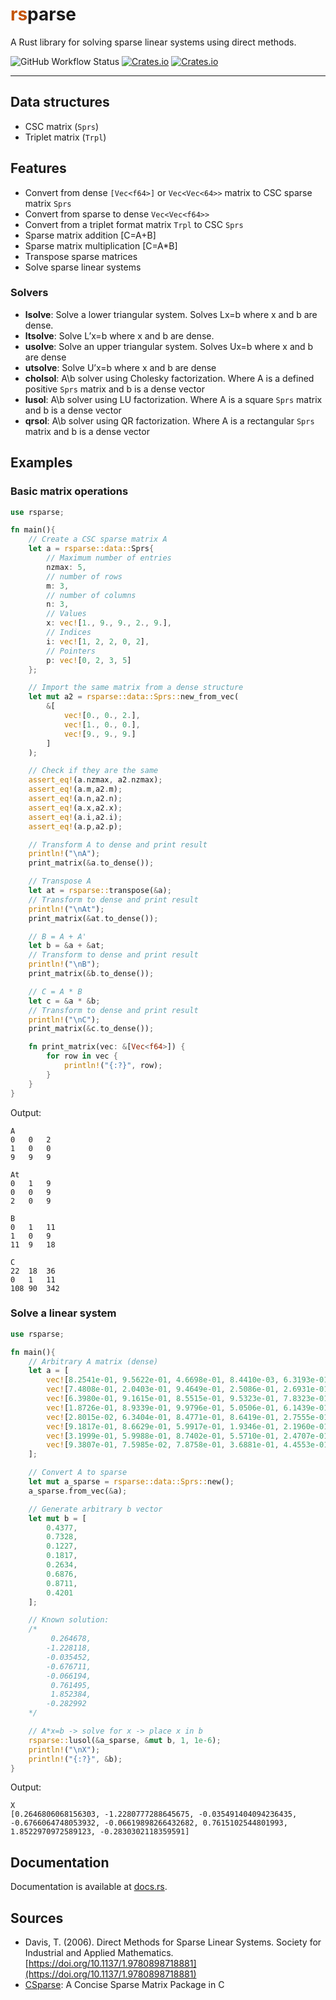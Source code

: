 # <span style="color:#c45508">rs</span>parse

A Rust library for solving sparse linear systems using direct methods.


![GitHub Workflow Status](https://img.shields.io/github/actions/workflow/status/rlado/rsparse/rust.yml) [![Crates.io](https://img.shields.io/crates/d/rsparse)](https://crates.io/crates/rsparse) [![Crates.io](https://img.shields.io/crates/v/rsparse)](https://crates.io/crates/rsparse)

---

## Data structures
- CSC matrix (`Sprs`)
- Triplet matrix (`Trpl`)

## Features
- Convert from dense `[Vec<f64>]` or `Vec<Vec<64>>` matrix to CSC sparse matrix `Sprs`
- Convert from sparse to dense `Vec<Vec<f64>>`
- Convert from a triplet format matrix `Trpl` to CSC `Sprs`
- Sparse matrix addition [C=A+B]
- Sparse matrix multiplication [C=A*B]
- Transpose sparse matrices
- Solve sparse linear systems

### Solvers
- **lsolve**: Solve a lower triangular system. Solves Lx=b where x and b are dense.
- **ltsolve**: Solve L’x=b where x and b are dense.
- **usolve**: Solve an upper triangular system. Solves Ux=b where x and b are dense
- **utsolve**: Solve U’x=b where x and b are dense
- **cholsol**: A\b solver using Cholesky factorization. Where A is a defined positive `Sprs` matrix and b is a dense vector
- **lusol**: A\b solver using LU factorization. Where A is a square `Sprs` matrix and b is a dense vector
- **qrsol**: A\b solver using QR factorization. Where A is a rectangular `Sprs` matrix and b is a dense vector

## Examples
### Basic matrix operations
```rust
use rsparse;

fn main(){
    // Create a CSC sparse matrix A
    let a = rsparse::data::Sprs{
        // Maximum number of entries
        nzmax: 5,
        // number of rows
        m: 3,
        // number of columns
        n: 3,
        // Values
        x: vec![1., 9., 9., 2., 9.],
        // Indices
        i: vec![1, 2, 2, 0, 2],
        // Pointers
        p: vec![0, 2, 3, 5]
    };

    // Import the same matrix from a dense structure
    let mut a2 = rsparse::data::Sprs::new_from_vec(
        &[
            vec![0., 0., 2.],
            vec![1., 0., 0.],
            vec![9., 9., 9.]
        ]
    );

    // Check if they are the same
    assert_eq!(a.nzmax, a2.nzmax);
    assert_eq!(a.m,a2.m);
    assert_eq!(a.n,a2.n);
    assert_eq!(a.x,a2.x);
    assert_eq!(a.i,a2.i);
    assert_eq!(a.p,a2.p);

    // Transform A to dense and print result
    println!("\nA");
    print_matrix(&a.to_dense());

    // Transpose A
    let at = rsparse::transpose(&a);
    // Transform to dense and print result
    println!("\nAt");
    print_matrix(&at.to_dense());

    // B = A + A'
    let b = &a + &at;
    // Transform to dense and print result
    println!("\nB");
    print_matrix(&b.to_dense());

    // C = A * B
    let c = &a * &b;
    // Transform to dense and print result
    println!("\nC");
    print_matrix(&c.to_dense());

    fn print_matrix(vec: &[Vec<f64>]) {
        for row in vec {
            println!("{:?}", row);
        }
    }
}
```

Output:

```
A
0	0	2
1	0	0
9	9	9

At
0	1	9
0	0	9
2	0	9

B
0	1	11
1	0	9
11	9	18

C
22	18	36
0	1	11
108	90	342
```


### Solve a linear system
```rust
use rsparse;

fn main(){
    // Arbitrary A matrix (dense)
    let a = [
        vec![8.2541e-01, 9.5622e-01, 4.6698e-01, 8.4410e-03, 6.3193e-01, 7.5741e-01, 5.3584e-01, 3.9448e-01],
        vec![7.4808e-01, 2.0403e-01, 9.4649e-01, 2.5086e-01, 2.6931e-01, 5.5866e-01, 3.1827e-01, 2.9819e-02],
        vec![6.3980e-01, 9.1615e-01, 8.5515e-01, 9.5323e-01, 7.8323e-01, 8.6003e-01, 7.5761e-01, 8.9255e-01],
        vec![1.8726e-01, 8.9339e-01, 9.9796e-01, 5.0506e-01, 6.1439e-01, 4.3617e-01, 7.3369e-01, 1.5565e-01],
        vec![2.8015e-02, 6.3404e-01, 8.4771e-01, 8.6419e-01, 2.7555e-01, 3.5909e-01, 7.6644e-01, 8.9905e-02],
        vec![9.1817e-01, 8.6629e-01, 5.9917e-01, 1.9346e-01, 2.1960e-01, 1.8676e-01, 8.7020e-01, 2.7891e-01],
        vec![3.1999e-01, 5.9988e-01, 8.7402e-01, 5.5710e-01, 2.4707e-01, 7.5652e-01, 8.3682e-01, 6.3145e-01],
        vec![9.3807e-01, 7.5985e-02, 7.8758e-01, 3.6881e-01, 4.4553e-01, 5.5005e-02, 3.3908e-01, 3.4573e-01],
    ];

    // Convert A to sparse
    let mut a_sparse = rsparse::data::Sprs::new();
    a_sparse.from_vec(&a);

    // Generate arbitrary b vector
    let mut b = [
        0.4377,
        0.7328,
        0.1227,
        0.1817,
        0.2634,
        0.6876,
        0.8711,
        0.4201
    ];

    // Known solution:
    /*
         0.264678,
        -1.228118,
        -0.035452,
        -0.676711,
        -0.066194,
         0.761495,
         1.852384,
        -0.282992
    */

    // A*x=b -> solve for x -> place x in b
    rsparse::lusol(&a_sparse, &mut b, 1, 1e-6);
    println!("\nX");
    println!("{:?}", &b);
}
```

Output: 

```
X
[0.2646806068156303, -1.2280777288645675, -0.035491404094236435, -0.6766064748053932, -0.06619898266432682, 0.7615102544801993, 1.8522970972589123, -0.2830302118359591]
```

## Documentation
Documentation is available at [docs.rs](https://docs.rs/rsparse).

## Sources
- Davis, T. (2006). Direct Methods for Sparse Linear Systems. Society for Industrial and Applied Mathematics. [https://doi.org/10.1137/1.9780898718881](https://doi.org/10.1137/1.9780898718881)
- [CSparse](https://people.math.sc.edu/Burkardt/c_src/csparse/csparse.html): A Concise Sparse Matrix Package in C